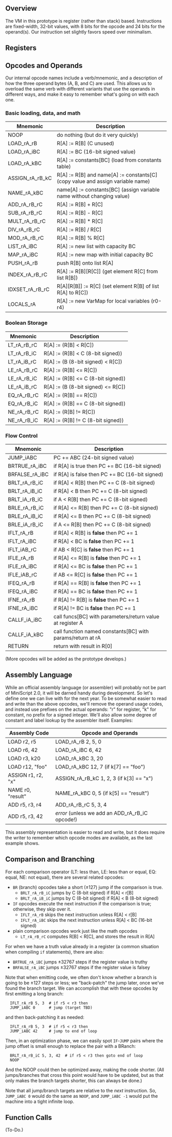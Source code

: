 ## Overview

The VM in this prototype is register (rather than stack) based.  Instructions are fixed-width, 32-bit values, with 8 bits for the opcode and 24 bits for the operand(s).  Our instruction set slightly favors speed over minimalism.

## Registers

## Opcodes and Operands

Our internal opcode names include a verb/mnemonic, and a description of how the three operand bytes (A, B, and C) are used.  This allows us to overload the same verb with different variants that use the operands in different ways, and make it easy to remember what's going on with each one.

### Basic loading, data, and math

| Mnemonic | Description |
| --- | --- |
| NOOP | do nothing (but do it very quickly) |
| LOAD_rA_rB | R[A] := R[B] (C unused) |
| LOAD_rA_iBC | R[A] := BC (16-bit signed value) |
| LOAD_rA_kBC | R[A] := constants[BC] (load from constants table) |
| ASSIGN_rA_rB_kC | R[A] := R[B] and name[A] := constants[C] (copy value and assign variable name) |
| NAME_rA_kBC | name[A] := constants[BC] (assign variable name without changing value) |
| ADD_rA_rB_rC | R[A] := R[B] + R[C] |
| SUB_rA_rB_rC | R[A] := R[B] - R[C] |
| MULT_rA_rB_rC | R[A] := R[B] * R[C] |
| DIV_rA_rB_rC | R[A] := R[B] / R[C] |
| MOD_rA_rB_rC | R[A] := R[B] % R[C] |
| LIST_rA_iBC | R[A] := new list with capacity BC |
| MAP_rA_iBC | R[A] := new map with initial capacity BC |
| PUSH_rA_rB | push R[B] onto list R[A] |
| INDEX_rA_rB_rC | R[A] := R[B][R[C]] (get element R[C] from list R[B]) |
| IDXSET_rA_rB_rC | R[A][R[B]] := R[C] (set element R[B] of list R[A] to R[C]) |
| LOCALS_rA | R[A] := new VarMap for local variables (r0-r4) |

### Boolean Storage

| Mnemonic | Description |
| --- | --- |
| LT_rA_rB_rC | R[A] := (R[B] < R[C]) |
| LT_rA_rB_iC | R[A] := (R[B] < C (8-bit signed)) |
| LT_rA_iB_rC | R[A] := (B (8-bit signed) < R[C]) |
| LE_rA_rB_rC | R[A] := (R[B] <= R[C]) |
| LE_rA_rB_iC | R[A] := (R[B] <= C (8-bit signed)) |
| LE_rA_iB_rC | R[A] := (B (8-bit signed) <= R[C]) |
| EQ_rA_rB_rC | R[A] := (R[B] == R[C]) |
| EQ_rA_rB_iC | R[A] := (R[B] == C (8-bit signed)) |
| NE_rA_rB_rC | R[A] := (R[B] != R[C]) |
| NE_rA_rB_iC | R[A] := (R[B] != C (8-bit signed)) |

### Flow Control

| Mnemonic | Description |
| --- | --- |
| JUMP_iABC | PC += ABC (24-bit signed value) |
| BRTRUE_rA_iBC | if R[A] is true then PC += BC (16-bit signed) |
| BRFALSE_rA_iBC | if R[A] is false then PC += BC (16-bit signed) |
| BRLT_rA_rB_iC | if R[A] < R[B] then PC += C (8-bit signed) |
| BRLT_rA_iB_iC | if R[A] < B then PC += C (8-bit signed) |
| BRLT_iA_rB_iC | if A < R[B] then PC += C (8-bit signed) |
| BRLE_rA_rB_iC | if R[A] <= R[B] then PC += C (8-bit signed) |
| BRLE_rA_iB_iC | if R[A] <= B then PC += C (8-bit signed) |
| BRLE_iA_rB_iC | if A <= R[B] then PC += C (8-bit signed) |
| IFLT_rA_rB | if R[A] < R[B] is **false** then PC += 1 |
| IFLT_rA_iBC | if R[A] < BC is **false** then PC += 1 |
| IFLT_iAB_rC | if AB < R[C] is **false** then PC += 1 |
| IFLE_rA_rB | if R[A] <= R[B] is **false** then PC += 1 |
| IFLE_rA_iBC | if R[A] <= BC is **false** then PC += 1 |
| IFLE_iAB_rC | if AB <= R[C] is **false** then PC += 1 |
| IFEQ_rA_rB | if R[A] == R[B] is **false** then PC += 1 |
| IFEQ_rA_iBC | if R[A] == BC is **false** then PC += 1 |
| IFNE_rA_rB | if R[A] != R[B] is **false** then PC += 1 |
| IFNE_rA_iBC | if R[A] != BC is **false** then PC += 1 |
| CALLF_iA_iBC | call funcs[BC] with parameters/return value at register A |
| CALLF_iA_kBC | call function named constants[BC] with params/return at rA |
| RETURN | return with result in R[0]

(More opcodes will be added as the prototype develops.)

## Assembly Language

While an official assembly language (or assembler) will probably not be part of MiniScript 2.0, it will be darned handy during development.  So let's define one we can live with for the next year.  To be somewhat easier to read and write than the above opcodes, we'll remove the operand usage codes, and instead use prefixes on the actual operands: "r" for register, "k" for constant, no prefix for a signed integer.  We'll also allow some degree of constant and label lookup by the assembler itself.  Examples:

| Assembly Code | Opcode and Operands |
| --- | --- |
| LOAD r2, r5 | LOAD_rA_rB 2, 5, 0 |
| LOAD r6, 42 | LOAD_rA_iBC 6, 42 |
| LOAD r3, k20 | LOAD_rA_kBC 3, 20 |
| LOAD r12, "foo" | LOAD_rA_kBC 12, 7 (if k[7] == "foo") |
| ASSIGN r1, r2, "x" | ASSIGN_rA_rB_kC 1, 2, 3 (if k[3] == "x") |
| NAME r0, "result" | NAME_rA_kBC 0, 5 (if k[5] == "result") |
| ADD r5, r3, r4 | ADD_rA_rB_rC 5, 3, 4 |
| ADD r5, r3, 42 | *error* (unless we add an ADD_rA_rB_iC opcode!) |

This assembly representation is easier to read and write, but it does require the writer to remember which opcode modes are available, as the last example shows.

## Comparison and Branching

For each comparison operator (LT: less than, LE: less than or equal, EQ: equal, NE: not equal), there are several related opcodes:

- `BR` (branch) opcodes take a short (±127) jump if the comparison is true.
  - `BRLT_rA_rB_iC` jumps by C (8-bit signed) if R[A] < r[B]
  - `BRLT_rA_iB_iC` jumps by C (8-bit signed) if R[A] < B (8-bit signed)
- `IF` opcodes execute the next instruction if the comparison is true; otherwise, they skip over it.
  - `IFLT_rA_rB` skips the next instruction unless R[A] < r[B]
  - `IFLT_rA_iBC` skips the next instruction unless R[A] < BC (16-bit signed)
- plain comparison opcodes work just like the math opcodes
  - `LT_rA_rB_rC` computes R[B] < R[C], and stores the result in R[A]

For when we have a truth value already in a register (a common situation when compiling `if` statements), there are also:

- `BRTRUE_rA_iBC` jumps ±32767 steps if the register value is truthy
- `BRFALSE_rA_iBC` jumps ±32767 steps if the register value is falsey

Note that when emitting code, we often don't know whether a branch is going to be ±127 steps or less; we "back-patch" the jump later, once we've found the branch target.  We can accomplish that with these opcodes by first emitting a long branch:

```
  IFLT_rA_rB 5, 3  # if r5 < r3 then
  JUMP_iABC 0      # jump (target TBD)
```

and then back-patching it as needed:

```
  IFLT_rA_rB 5, 3  # if r5 < r3 then
  JUMP_iABC 42     # jump to end of loop
```

Then, in an optimization phase, we can easily spot `IF`-`JUMP` pairs where the jump offset is small enough to replace the pair with a BRanch:

```
  BRLT_rA_rB_iC 5, 3, 42  # if r5 < r3 then goto end of loop
  NOOP
```

And the NOOP could then be optimized away, making the code shorter.  (All jumps/branches that cross this point would have to be updated, but as that only makes the branch targets shorter, this can always be done.)

Note that all jump/branch targets are relative to the *next* instruction.  So, `JUMP_iABC 0` would do the same as `NOOP`, and `JUMP_iABC -1` would put the machine into a tight infinite loop.

## Function Calls

(To-Do.)
